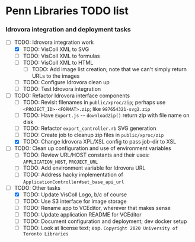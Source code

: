 # Penn Libraries TODO list

### Idrovora integration and deployment tasks

- [ ] TODO: Idrovora integration work
  - [X] TODO: VisColl XML to SVG
  - [ ] TODO: VisColl XML to formulas
  - [ ] TODO: VisColl XML to HTML 
    - [ ] TODO: Add image list creation; note that we can't simply return URLs to the images
  - [ ] TODO: Configure Idrovora clean up
  - [ ] TODO: Test Idrovora integration

- [ ] TODO: Refactor Idrovora interface components
  - [ ] TODO: Revisit filenames in `public/xproc/zip`; perhaps use 
              `<PROJECT_ID>-<FORMAT>.zip`; like `987654321-svg2.zip`
  - [ ] TODO: Have `Export.js` -- `downloadZip()` return zip with file name on disk
  - [ ] TODO: Refactor `export_controller.rb` SVG generation
  - [ ] TODO: Create job to cleanup zip files in `public/xproc/zip`
  - [X] TODO: Change Idrovora XPL/XSL config to pass job-dir to XSL
 
- [ ] TODO: Clean up configuration and use of environment variables
  - [ ] TODO: Review URL/HOST constants and their uses: `APPLICATION_HOST`, `PROJECT_URL`
  - [ ] TODO: Add environment variable for Idrovora URL
  - [ ] TODO: Address hacky implementation of `ApplicationController#set_base_api_url`

- [ ] TODO: Other tasks
  - [X] TODO: Update VisColl Logo, b/c of course
  - [ ] TODO: Use S3 interface for image storage
  - [ ] TODO: Rename app to VCEditor, wherever that makes sense
  - [ ] TODO: Update application README for VCEditor
  - [ ] TODO: Document configuration and deployment; dev docker setup
  - [ ] TODO: Look at license text; esp. `Copyright 2020 University of Toronto Libraries`
